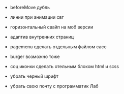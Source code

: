 - beforeMove дубль

- линии при анимации свг

- горизонтальный свайп на моб версии

- адаптив внутренних страниц

- pagemenu сделать отдельным файлом сасс

- burger возможно тоже

- соц иконки сделать отельным блоком html и scss

- убрать черный шрифт

- убрать свою почту с программатик Лаб